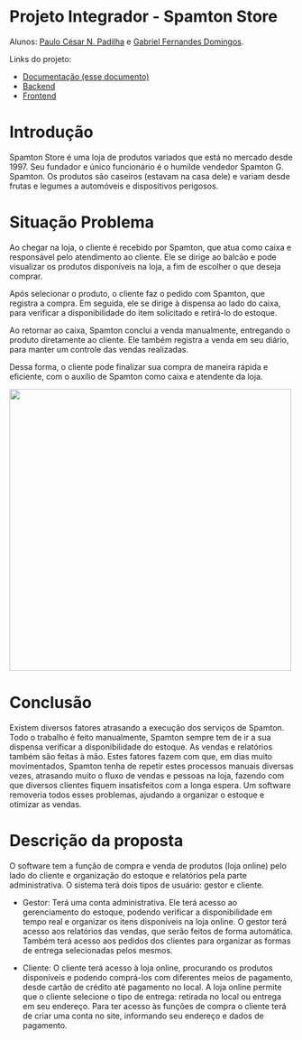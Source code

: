 # Projeto Integrador - Spamton Store

Alunos: [Paulo César N. Padilha](https://github.com/PauloK3tchup) e [Gabriel Fernandes Domingos](https://github.com/Brobss).

Links do projeto:

- [Documentação (esse documento)](https://github.com/PauloK3tchup/spamton-store-docs)
- [Backend]()
- [Frontend]()

# Introdução

Spamton Store é uma loja de produtos variados que está no mercado desde 1997.
Seu fundador e único funcionário é o humilde vendedor Spamton G. Spamton. Os produtos são caseiros (estavam na casa dele) e variam desde frutas e legumes a automóveis e dispositivos perigosos.

# Situação Problema

Ao chegar na loja, o cliente é recebido por Spamton, que atua como caixa e responsável pelo atendimento ao cliente. Ele se dirige ao balcão e pode visualizar os produtos disponíveis na loja, a fim de escolher o que deseja comprar.

Após selecionar o produto, o cliente faz o pedido com Spamton, que registra a compra. Em seguida, ele se dirige à dispensa ao lado do caixa, para verificar a disponibilidade do item solicitado e retirá-lo do estoque.

Ao retornar ao caixa, Spamton conclui a venda manualmente, entregando o produto diretamente ao cliente. Ele também registra a venda em seu diário, para manter um controle das vendas realizadas.

Dessa forma, o cliente pode finalizar sua compra de maneira rápida e eficiente, com o auxílio de Spamton como caixa e atendente da loja.

<img src="docs/cliente%20no%20balcão.png" width="500" height="500">

# Conclusão

Existem diversos fatores atrasando a execução dos serviços de Spamton. Todo o trabalho é feito manualmente, Spamton sempre tem de ir a sua dispensa verificar a disponibilidade do estoque. As vendas e relatórios também são feitas à mão. Estes fatores fazem com que, em dias muito movimentados, Spamton tenha de repetir estes processos manuais diversas vezes, atrasando muito o fluxo de vendas e pessoas na loja, fazendo com que diversos clientes fiquem insatisfeitos com a longa espera. Um software removeria todos esses problemas, ajudando a organizar o estoque e otimizar as vendas.

# Descrição da proposta

O software tem a função de compra e venda de produtos (loja online) pelo lado do cliente e organização do estoque e relatórios pela parte administrativa. O sistema terá dois tipos de usuário: gestor e cliente.

- Gestor: Terá uma conta administrativa. Ele terá acesso ao gerenciamento do estoque, podendo verificar a disponibilidade em tempo real e organizar os itens disponíveis na loja online. O gestor terá acesso aos relatórios das vendas, que serão feitos de forma automática. Também terá acesso aos pedidos dos clientes para organizar as formas de entrega selecionadas pelos mesmos.

- Cliente: O cliente terá acesso à loja online, procurando os produtos disponíveis e podendo comprá-los com diferentes meios de pagamento, desde cartão de crédito até pagamento no local. A loja online permite que o cliente selecione o tipo de entrega: retirada no local ou entrega em seu endereço. Para ter acesso às funções de compra o cliente terá de criar uma conta no site, informando seu endereço e dados de pagamento.
